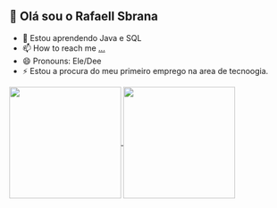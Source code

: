 ## 👋 Olá sou o Rafaell Sbrana
- 🌱 Estou aprendendo Java e SQL
- 📫 How to reach me [...](https://www.linkedin.com/in/rafael-sbrana-5b3a0361/)
- 😄 Pronouns: Ele/Dee
- ⚡ Estou a procura do meu primeiro emprego na area de tecnoogia.



<a href="https://github.com/anuraghazra/github-readme-stats">
  <img height=200 align="center" src="https://github-readme-stats.vercel.app/api?username=benasgreen" />
</a>
<a href="https://github.com/anuraghazra/convoychat">
  <img height=200 align="center" src="https://github-readme-stats.vercel.app/api/top-langs?username=benasgreen&layout=compact&langs_count=8&card_width=320" />
</a>

